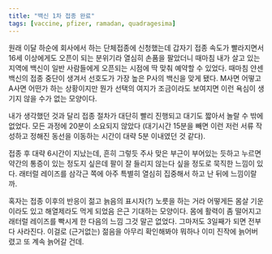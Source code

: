```yaml
---
title: "백신 1차 접종 완료"
tags: [vaccine, pfizer, ramadan, quadragesima]
---
```


원래 이달 하순에 회사에서 하는 단체접종에 신청했는데 갑자기 접종 속도가 빨라지면서 16세 이상에게도 오픈이 되는 분위기라 열심히 손품을 팔았더니 때마침 내가 살고 있는 지역에 백신이 일반 사람들에게 오픈되는 시점에 딱 맞춰 예약할 수 있었다. 때마침 얀센 백신의 접종 중단이 생겨서 선호도가 가장 높은 P사의 백신을 맞게 됐다. M사면 어떻고 A사면 어떤가 하는 상황이지만 뭔가 선택의 여지가 조금이라도 보여지면 이런 욕심이 생기지 않을 수가 없는 모양이다.

내가 생각했던 것과 달리 접종 절차가 대단히 빨리 진행되고 대기도 짧아서 놀랄 수 밖에 없었다. 모든 과정에 20분이 소요되지 않았다 (대기시간 15분을 빼면 이런 저런 서류 작성하고 정해진 동선을 이동하는 시간이 대략 5분 이내였던 것 같다).

접종 후 대략 6시간이 지났는데, 흔히 그렇듯 주사 맞은 부근이 부어있는 듯하고 누르면 약간의 통증이 있는 정도지 싶은데 팔이 잘 들리지 않는다 싶을 정도로 묵직한 느낌이 있다. 래터럴 레이즈를 삼각근 쪽에 아주 특별히 열심히 집중해서 하고 난 뒤에 느낌이랄까. 

혹자는 접종 이후의 반응이 젊고 늙음의 표시자(?) 노릇을 하는 거라 어떻게든 몸살 기운이라도 있고 해열제라도 먹게 되었음 은근 기대하는 모양이다. 몸에 활력이 좀 떨어지고 래터럴 레이즈를 빡시게 한 다음의 느낌 그것 말곤 없었다. 그마저도 3일째가 되면 전부 다 사라진다. 이걸로 (근거없는) 젊음을 아무리 확인해봐야 뭐하나 이미 진작에 늙어버렸고 또 계속 늙어갈 건데.